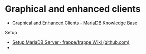 

# Graphical and enhanced clients
- [Graphical and Enhanced Clients - MariaDB Knowledge Base](https://mariadb.com/kb/en/graphical-and-enhanced-clients/)

Setup
- [Setup MariaDB Server · frappe/frappe Wiki (github.com)](https://github.com/frappe/frappe/wiki/Setup-MariaDB-Server)
- 